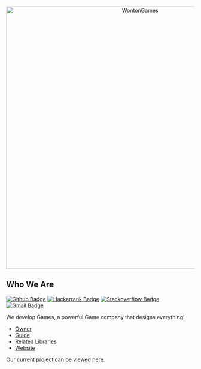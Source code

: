 <div align="center">
	<br />
	<p>
		<a href="https://linktr.ee/raphael065/"><img src="https://i.ibb.co/j86NHnn/Bild-2023-08-17-202610320.pn" width="700" alt="WontonGames" /></a>
	</p>
</div>

## Who We Are
[![Github Badge](http://img.shields.io/badge/-Github-black?style=flat-square&logo=github&link=https://github.com/Raphael065/)](https://github.com/Raphael065Defcon27/) 
[![Hackerrank Badge](https://img.shields.io/badge/-Hackerrank-2EC866?style=flat-square&logo=HackerRank&logoColor=white&link=https://www.hackerrank.com/Raphael065)](https://www.hackerrank.com/Raphael065)
[![Stackoverflow Badge](https://img.shields.io/badge/-Stack%20overflow-FE7A16?style=flat-square&logo=stack-overflow&logoColor=white&link=https://stackoverflow.com/users/11534375/Raphael065)](https://stackoverflow.com/users/11534375/Raphael065)
[![Gmail Badge](https://img.shields.io/badge/-Gmail-d14836?style=flat-square&logo=Gmail&logoColor=white&link=mailto:raphael065@proton.me)](mailto:raphael065@proton.me)

We develop Games, a powerful Game company that designs everything! 


- [Owner]
- [Guide]
- [Related Libraries]
- [Website]

Our current project can be viewed [here][Project].

[Owner]: https://github.com/Raphael065
[Guide]: https://github.com/Raphael065
[Related Libraries]: https://discord.com/developers/docs/topics/community-resources#libraries
[Project]: https://github.com/Raphael065
[Website]: linktr.ee/raphael065
